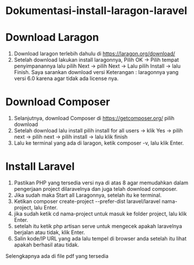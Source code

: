 # Dokumentasi-install-laragon-laravel
# Download Laragon
1.	 Download laragon terlebih dahulu di https://laragon.org/download/
2.	 Setelah download lakukan install laragonnya, Pilih OK -> Pilih tempat penyimpanannya lalu pilih Next -> pilih Next -> Lalu pilih Install -> lalu Finish. Saya sarankan download versi Keterangan : laragonnya yang versi 6.0 karena agar tidak ada license nya.
# Download Composer
1.	Selanjutnya, download Composer di https://getcomposer.org/ pilih download
2.	Setelah download lalu install pilih install for all users -> klik Yes -> pilih next -> pilih next -> pilih install -> lalu klik finish
3.	Lalu ke terminal yang ada di laragon, ketik composer -v, lalu klik Enter.
# Install Laravel
1. Pastikan PHP yang tersedia versi nya di atas 8 agar memudahkan dalam pengerjaan project dilaravelnya dan juga telah download composer.
2. Jika sudah maka Start all Laragonnya, setelah itu ke terminal.
3. Ketikan composer create-project --prefer-dist laravel/laravel nama-project, lalu Enter.
4. jika sudah ketik cd nama-project untuk masuk ke folder project, lalu klik Enter.
5. setelah itu ketik php artisan serve untuk mengecek apakah laravelnya berjalan atau tidak, klik Enter.
6. Salin kode/IP URL yang ada lalu tempel di browser anda setelah itu lihat apakah berhasil atau tidak.

Selengkapnya ada di file pdf yang tersedia

